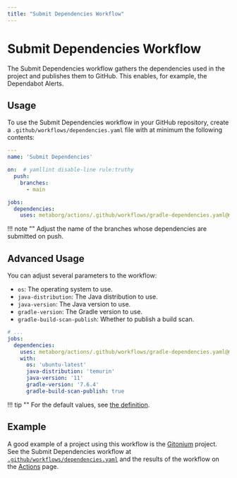 ```yaml
---
title: "Submit Dependencies Workflow"
---
```

# Submit Dependencies Workflow
The Submit Dependencies workflow gathers the dependencies used in the project and publishes them to GitHub. This enables, for example, the Dependabot Alerts.


## Usage
To use the Submit Dependencies workflow in your GitHub repository, create a `.github/workflows/dependencies.yaml` file with at minimum the following contents:

```yaml title=".github/workflows/dependencies.yaml"
---
name: 'Submit Dependencies'

on:  # yamllint disable-line rule:truthy
  push:
    branches:
      - main

jobs:
  dependencies:
    uses: metaborg/actions/.github/workflows/gradle-dependencies.yaml@main
```

!!! note ""
    Adjust the name of the branches whose dependencies are submitted on push.


## Advanced Usage
You can adjust several parameters to the workflow:

- `os`: The operating system to use.
- `java-distribution`: The Java distribution to use.
- `java-version`: The Java version to use.
- `gradle-version`: The Gradle version to use.
- `gradle-build-scan-publish`: Whether to publish a build scan.

```yaml title=".github/workflows/dependencies.yaml"
# ...
jobs:
  dependencies:
    uses: metaborg/actions/.github/workflows/gradle-dependencies.yaml@main
    with:
      os: 'ubuntu-latest'
      java-distribution: 'temurin'
      java-version: '11'
      gradle-version: '7.6.4'
      gradle-build-scan-publish: true
```

!!! tip ""
    For the default values, see [the definition](https://github.com/metaborg/actions/blob/main/.github/workflows/gradle-dependencies.yaml).


## Example
A good example of a project using this workflow is the [Gitonium](https://github.com/metaborg/gitonium) project. See the Submit Dependencies workflow at [`.github/workflows/dependencies.yaml`](https://github.com/metaborg/gitonium/blob/master/.github/workflows/dependencies.yaml) and the results of the workflow on the [Actions](https://github.com/metaborg/gitonium/actions/workflows/dependencies.yaml) page.
